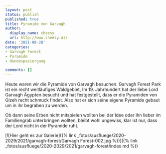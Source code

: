 ```yaml
---
layout: post
status: publish
published: true
title: Pyramide von Garvagh
author:
  display_name: cheesy
  url: http://www.cheesy.at/
date: '2021-08-28'
categories:
- Garvagh Forest
- Pyramide
- Hundespaziergang

comments: []
---
```


<!-- Guide to Markdown: https://guides.github.com/features/mastering-markdown/ -->

Heute waren wir die Pyramide von Garvagh besuchen. Garvagh Forest Park ist ein recht weitläufiges Waldgebiet, Im 19. Jahrhundert hat der liebe Lord Garvagh Ägypten besucht und hat festgestellt, dass er die Pyramiden von Gizeh recht schmuck findet. Also hat er sich seine eigene Pyramide gebaut um in ihr begraben zu werden.

Ob dann seine Erben nicht mitspielen wollten bei der Idee oder ihn lieber im Familiengrab unterbringen wollten, bleibt wohl ungewiss, klar ist nur, dass der Lord nicht in der Pyramide ruht.


[![Hier geht es zur Galerie]({% link _fotos/ausfluege/2020-2029/2021/garvagh-forest/Garvagh Forest-002.jpg %})]({% link _fotos/ausfluege/2020-2029/2021/garvagh-forest/index.md %})

